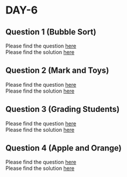 # DAY-6

## Question 1 (Bubble Sort)

Please find the question [here](./Question-1/question.pdf) <br>
Please find the solution [here](./Question-1/solution.py)

## Question 2 (Mark and Toys)

Please find the question [here](./Question-2/question.pdf) <br>
Please find the solution [here](./Question-2/solution.py)

## Question 3 (Grading Students)

Please find the question [here](./Question-3/question.pdf) <br>
Please find the solution [here](./Question-3/solution.py)

## Question 4 (Apple and Orange)

Please find the question [here](./Question-4/question.pdf) <br>
Please find the solution [here](./Question-4/solution.py)
